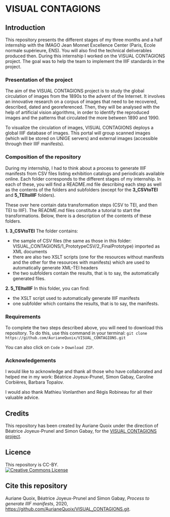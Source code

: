 # VISUAL CONTAGIONS


## Introduction

This repository presents the different stages of my three months and a half internship with the IMAGO Jean Monnet Excellence Center (Paris, Ecole normale supérieure, ENS). You will also find the technical deliverables produced then. During this internship I worked on the VISUAL CONTAGIONS project. The goal was to help the team to implement the IIIF standards in the project.

### Presentation of the project

The aim of the VISUAL CONTAGIONS project is to study the global circulation of images from the 1890s to the advent of the Internet. It involves an innovative research on a corpus of images that need to be recovered, described, dated and georeferenced. Then, they will be analysed with the help of artificial vision algorithms, in order to identify the reproduced images and the patterns that circulated the more between 1890 and 1990.

To visualize the circulation of images, VISUAL CONTAGIONS deploys a global IIIF database of images. This portal will group scanned images (which will be stored on UNIGE servers) and external images (accessible through their IIIF manifests).


### Composition of the repository

During my internship, I had to think about a process to generate IIIF manifests from CSV files listing exhibition catalogs and periodicals available online.
Each folder corresponds to the different stages of my internship.
In each of these, you will find a README.md file describing each step as well as the contents of the folders and subfolders (except for the **3_CSVtoTEI** and **5_TEItoIIIF** folders).

These over here contain data transformation steps (CSV to TEI, and then TEI to IIIF). The README.md files constitute a tutorial to start the transformations.
Below, there is a description of the contents of these folders.

**1. 3_CSVtoTEI** 
The folder contains: 
- the sample of CSV files (the same as those in this folder: VISUAL_CONTAGIONS/1_PrototypeCSV/2_FinalPrototype) imported as XML documents
- there are also two XSLT scripts (one for the resources without manifests and the other for the resources with manifests) which are used to automatically generate XML-TEI headers
- the two subfolders contain the results, that is to say, the automatically generated files.

**2. 5_TEItoIIIF**
In this folder, you can find:
- the XSLT script used to automatically generate IIIF manifests
- one subfolder which contains the results, that is to say, the manifests.


### Requirements

To complete the two steps described above, you will need to download this repository. To do this, use this command in your terminal:
`git clone https://github.com/AurianeQuoix/VISUAL_CONTAGIONS.git`

You can also click on `Code` > `Download ZIP`.


### Acknowledgements

I would like to acknowledge and thank all those who have collaborated and helped me in my work: Béatrice Joyeux-Prunel, Simon Gabay, Caroline Corbières, Barbara Topalov.

I would also thank Mathieu Vonlanthen and Régis Robineau for all their valuable advice.

## Credits

This repository has been created by Auriane Quoix under the direction of Béatrice Joyeux-Prunel and Simon Gabay, for the [VISUAL CONTAGIONS project](https://www.imago.ens.fr/).

## Licence

This repository is CC-BY.
<br/>
<a rel="license" href="https://creativecommons.org/licenses/by/2.0"><img alt="Creative Commons License" src="https://i.creativecommons.org/l/by/2.0/88x31.png" /></a>

## Cite this repository

Auriane Quoix, Béatrice Joyeux-Prunel and Simon Gabay, _Process to generate IIIF manifests_, 2020, https://github.com/AurianeQuoix/VISUAL_CONTAGIONS.git.
